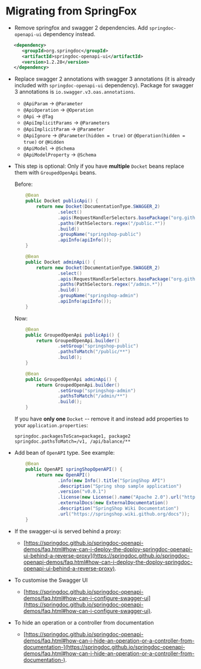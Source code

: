 # Migrating from SpringFox

+ Remove springfox and swagger 2 dependencies. Add `springdoc-openapi-ui` dependency instead.

```xml
   <dependency>
      <groupId>org.springdoc</groupId>
      <artifactId>springdoc-openapi-ui</artifactId>
      <version>1.2.28</version>
   </dependency>
```
 
+ Replace swagger 2 annotations with swagger 3 annotations (it is already included with `springdoc-openapi-ui` dependency).
Package for swagger 3 annotations is `io.swagger.v3.oas.annotations`.

  - `@ApiParam` -> `@Parameter`
  - `@ApiOperation` -> `@Operation`
  - `@Api` -> `@Tag`
  - `@ApiImplicitParams` -> `@Parameters`
  - `@ApiImplicitParam` -> `@Parameter`
  - `@ApiIgnore` -> `@Parameter(hidden = true)` or `@Operation(hidden = true)` or `@Hidden`
  - `@ApiModel` -> `@Schema` 
  - `@ApiModelProperty` -> `@Schema` 
  

+ This step is optional: Only if you have **multiple** `Docket` beans replace them with `GroupedOpenApi` beans.

  Before:
  ```java
      @Bean
      public Docket publicApi() {
          return new Docket(DocumentationType.SWAGGER_2)
                  .select()
                  .apis(RequestHandlerSelectors.basePackage("org.github.springshop.web.public"))
                  .paths(PathSelectors.regex("/public.*"))
                  .build()
                  .groupName("springshop-public")
                  .apiInfo(apiInfo());
      }
  
      @Bean
      public Docket adminApi() {
          return new Docket(DocumentationType.SWAGGER_2)
                  .select()
                  .apis(RequestHandlerSelectors.basePackage("org.github.springshop.web.admin"))
                  .paths(PathSelectors.regex("/admin.*"))
                  .build()
                  .groupName("springshop-admin")
                  .apiInfo(apiInfo());
      }
  ```
  Now:
  ```java
      @Bean
      public GroupedOpenApi publicApi() {
          return GroupedOpenApi.builder()
                  .setGroup("springshop-public")
                  .pathsToMatch("/public/**")
                  .build();
      }
  
      @Bean
      public GroupedOpenApi adminApi() {
          return GroupedOpenApi.builder()
                  .setGroup("springshop-admin")
                  .pathsToMatch("/admin/**")
                  .build();
      }
  ```
   If you have **only one** `Docket` -- remove it and instead add properties to your `application.properties`:
   ```properties
  springdoc.packagesToScan=package1, package2
  springdoc.pathsToMatch=/v1, /api/balance/**
  ```
+ Add bean of `OpenAPI` type. See example:
  ```java
      @Bean
      public OpenAPI springShopOpenAPI() {
          return new OpenAPI()
                  .info(new Info().title("SpringShop API")
                  .description("Spring shop sample application")
                  .version("v0.0.1")
                  .license(new License().name("Apache 2.0").url("http://springdoc.org")))
                  .externalDocs(new ExternalDocumentation()
                  .description("SpringShop Wiki Documentation")
                  .url("https://springshop.wiki.github.org/docs"));
      }
  ```
  
 + If the swagger-ui is served behind a proxy:
   * [https://springdoc.github.io/springdoc-openapi-demos/faq.html#how-can-i-deploy-the-doploy-springdoc-openapi-ui-behind-a-reverse-proxy](https://springdoc.github.io/springdoc-openapi-demos/faq.html#how-can-i-deploy-the-doploy-springdoc-openapi-ui-behind-a-reverse-proxy).

 + To customise the Swagger UI
   * [https://springdoc.github.io/springdoc-openapi-demos/faq.html#how-can-i-configure-swagger-ui](https://springdoc.github.io/springdoc-openapi-demos/faq.html#how-can-i-configure-swagger-ui).

 + To hide an operation or a controller from documentation
   * [https://springdoc.github.io/springdoc-openapi-demos/faq.html#how-can-i-hide-an-operation-or-a-controller-from-documentation-](https://springdoc.github.io/springdoc-openapi-demos/faq.html#how-can-i-hide-an-operation-or-a-controller-from-documentation-).

